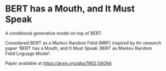 # BERT has a Mouth, and It Must Speak

A conditional generative model on top of BERT. 

Considered BERT as a Markov Random Field (MRF) inspired by thr research paper 'BERT has a Mouth, and It Must Speak: BERT as Markov Random Field Lnguage Model'.

Paper available at https://arxiv.org/abs/1902.04094
